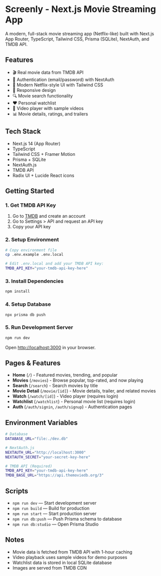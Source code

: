 # Screenly - Next.js Movie Streaming App

A modern, full-stack movie streaming app (Netflix-like) built with Next.js App Router, TypeScript, Tailwind CSS, Prisma (SQLite), NextAuth, and TMDB API.

## Features
- 🎬 Real movie data from TMDB API
- 🔐 Authentication (email/password) with NextAuth
- 🎨 Modern Netflix-style UI with Tailwind CSS
- 📱 Responsive design
- 🔍 Movie search functionality
- ❤️ Personal watchlist
- 🎥 Video player with sample videos
- 📊 Movie details, ratings, and trailers

## Tech Stack
- Next.js 14 (App Router)
- TypeScript
- Tailwind CSS + Framer Motion
- Prisma + SQLite
- NextAuth.js
- TMDB API
- Radix UI + Lucide React icons

## Getting Started

### 1. Get TMDB API Key
1. Go to [TMDB](https://www.themoviedb.org/) and create an account
2. Go to Settings > API and request an API key
3. Copy your API key

### 2. Setup Environment
```bash
# Copy environment file
cp .env.example .env.local

# Edit .env.local and add your TMDB API key:
TMDB_API_KEY="your-tmdb-api-key-here"
```

### 3. Install Dependencies
```bash
npm install
```

### 4. Setup Database
```bash
npx prisma db push
```

### 5. Run Development Server
```bash
npm run dev
```

Open [http://localhost:3000](http://localhost:3000) in your browser.

## Pages & Features
- **Home** (`/`) - Featured movies, trending, and popular
- **Movies** (`/movies`) - Browse popular, top-rated, and now playing
- **Search** (`/search`) - Search movies by title
- **Movie Detail** (`/movie/[id]`) - Movie details, trailer, and related movies
- **Watch** (`/watch/[id]`) - Video player (requires login)
- **Watchlist** (`/watchlist`) - Personal movie list (requires login)
- **Auth** (`/auth/signin`, `/auth/signup`) - Authentication pages

## Environment Variables
```bash
# Database
DATABASE_URL="file:./dev.db"

# NextAuth.js
NEXTAUTH_URL="http://localhost:3000"
NEXTAUTH_SECRET="your-secret-key-here"

# TMDB API (Required)
TMDB_API_KEY="your-tmdb-api-key-here"
TMDB_BASE_URL="https://api.themoviedb.org/3"
```

## Scripts
- `npm run dev` — Start development server
- `npm run build` — Build for production
- `npm run start` — Start production server
- `npm run db:push` — Push Prisma schema to database
- `npm run db:studio` — Open Prisma Studio

## Notes
- Movie data is fetched from TMDB API with 1-hour caching
- Video playback uses sample videos for demo purposes
- Watchlist data is stored in local SQLite database
- Images are served from TMDB CDN
